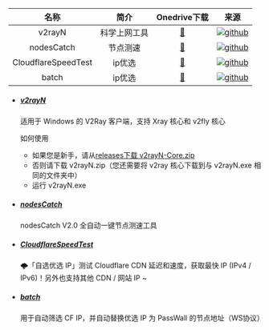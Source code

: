 |        名称         |     简介     |                         Onedrive下载                         |                             来源                             |
| :-----------------: | :----------: | :----------------------------------------------------------: | :----------------------------------------------------------: |
|       v2rayN        | 科学上网工具 | [🔰](https://tny6h-my.sharepoint.com/:u:/g/personal/jinmingyang_tny6h_onmicrosoft_com/EcWuRQRPfBlOlA800F6-zhsBfmJwOgkCAL7o5-OFzquPNg?e=uaRK7f) | [![github](https://gcore.jsdelivr.net/gh/fack058/PicGo/tubiao/github.png)](https://github.com/2dust/v2rayN) |
|     nodesCatch      |   节点测速   | [🔰](https://tny6h-my.sharepoint.com/:u:/g/personal/jinmingyang_tny6h_onmicrosoft_com/ETqFfdYvtcxFjGKKZlOk4fgBl2sb64-aQrYNVZ4318ig2A?e=jodDcP) | [![github](https://gcore.jsdelivr.net/gh/fack058/PicGo/gitbook-wodediannao/g.png)](https://bulianglin.com/archives/nodescatch.html) |
| CloudflareSpeedTest |    ip优选    | [🔰](https://tny6h-my.sharepoint.com/:u:/g/personal/jinmingyang_tny6h_onmicrosoft_com/EZ1gn9lOD35Bk4BBSUQSiUQBiiHNeLfK5NWBXQAb84DKiw?e=DQAdfR) | [![github](https://gcore.jsdelivr.net/gh/fack058/PicGo/tubiao/github.png)](https://github.com/XIU2/CloudflareSpeedTest) |
|        batch        |    ip优选    | [🔰](https://tny6h-my.sharepoint.com/:u:/g/personal/jinmingyang_tny6h_onmicrosoft_com/ESUwD8VTJ49FrFH67mxMafUBolVVqQKOHnQ26XIm7mAJvQ?e=FwTWft) | [![github](https://gcore.jsdelivr.net/gh/fack058/PicGo/gitbook-wodediannao/g.png)](https://github.com/V2RaySSR/cf-auto-passwall) |

- ##### [v2rayN](https://github.com/2dust/v2rayN)

  适用于 Windows 的 V2Ray 客户端，支持 Xray 核心和 v2fly 核心

  如何使用

  - 如果您是新手，请从[releases下载 v2rayN-Core.zip](https://github.com/2dust/v2rayN/releases)
  - 否则请下载 v2rayN.zip（您还需要将 v2ray 核心下载到与 v2rayN.exe 相同的文件夹中）
  - 运行 v2rayN.exe

- ##### [nodesCatch](https://bulianglin.com/archives/nodescatch.html)

  nodesCatch V2.0 全自动一键节点测速工具

- ##### [CloudflareSpeedTest](https://github.com/XIU2/CloudflareSpeedTest)

  🌩「自选优选 IP」测试 Cloudflare CDN 延迟和速度，获取最快 IP (IPv4 / IPv6)！另外也支持其他 CDN / 网站 IP ~

- ##### [batch](https://github.com/V2RaySSR/cf-auto-passwall)

  用于自动筛选 CF IP，并自动替换优选 IP 为 PassWall 的节点地址（WS协议）

